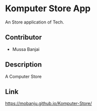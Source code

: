 # Komputer Store App

An Store application of Tech.


## Contributor

- Mussa Banjai


## Description

A Computer Store

## Link
https://mobanju.github.io/Komputer-Store/
